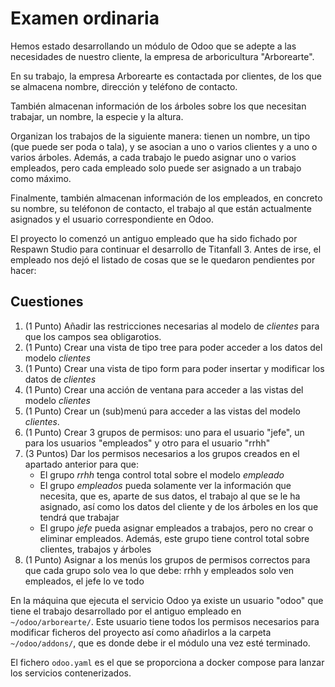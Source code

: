 # Examen ordinaria
Hemos estado desarrollando un módulo de Odoo que se adepte a las
necesidades de nuestro cliente, la empresa de arboricultura
"Arborearte".

En su trabajo, la empresa Arborearte es contactada por clientes, de los que 
se almacena nombre, dirección y teléfono de contacto.

También almacenan información de los árboles sobre los que necesitan trabajar,
un nombre, la especie y la altura.

Organizan los trabajos de la siguiente manera: tienen un nombre, un tipo (que
puede ser poda o tala), y se asocian a uno o varios clientes y a uno 
o varios árboles. Además, a cada trabajo le puedo asignar uno o varios
empleados, pero cada empleado solo puede ser asignado a un trabajo
como máximo.

Finalmente, también almacenan información de los empleados, en concreto
su nombre, su teléfonon de contacto, el trabajo al que están actualmente 
asignados y el usuario correspondiente en Odoo.

El proyecto lo comenzó un antiguo empleado que ha sido fichado por Respawn
Studio para continuar el desarrollo de Titanfall 3. Antes de irse,
el empleado nos dejó el listado de cosas que se le quedaron pendientes por 
hacer:


## Cuestiones
1. (1 Punto) Añadir las restricciones necesarias al modelo de *clientes* para 
    que los campos sea obligarotios.
2. (1 Punto) Crear una vista de tipo tree para poder acceder a los datos del
    modelo *clientes*
3. (1 Punto) Crear una vista de tipo form para poder insertar y modificar los
    datos de *clientes*
4. (1 Punto) Crear una acción de ventana para acceder a las vistas del modelo
    *clientes*
5. (1 Punto) Crear un (sub)menú para acceder a las vistas del modelo *clientes*.
6. (1 Punto) Crear 3 grupos de permisos: uno para el usuario "jefe", un
    para los usuarios "empleados" y otro para el usuario "rrhh"
7. (3 Puntos) Dar los permisos necesarios a los grupos creados en el apartado
    anterior para que:
    - El grupo *rrhh* tenga control total sobre el modelo *empleado*
    - El grupo *empleados* pueda solamente ver la información que necesita,
        que es, aparte de sus datos, el trabajo al que se le ha asignado,
        así como los datos del cliente y de los árboles en los que tendrá
        que trabajar
    - El grupo *jefe* pueda asignar empleados a trabajos, pero no crear o eliminar
        empleados. Además, este grupo tiene control total sobre clientes,
        trabajos y árboles
8. (1 Punto) Asignar a los menús los grupos de permisos correctos para que
    cada grupo solo vea lo que debe: rrhh y empleados solo ven empleados,
    el jefe lo ve todo


En la máquina que ejecuta el servicio Odoo ya existe un usuario "odoo" que
tiene el trabajo desarrollado por el antiguo empleado en `~/odoo/arborearte/`.
Este usuario tiene todos los permisos necesarios para modificar
ficheros del proyecto así como añadirlos a la carpeta `~/odoo/addons/`, que
es donde debe ir el módulo una vez esté terminado.

El fichero `odoo.yaml` es el que se proporciona a docker compose para
lanzar los servicios contenerizados.